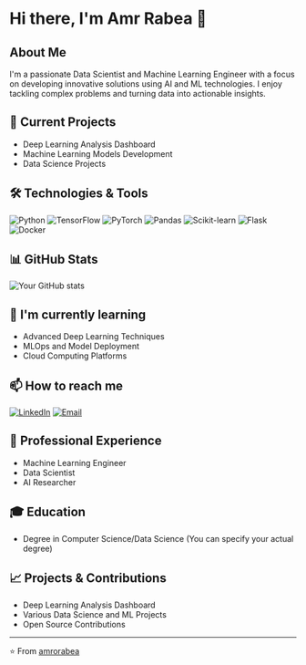 # Hi there, I'm Amr Rabea 👋

## About Me
I'm a passionate Data Scientist and Machine Learning Engineer with a focus on developing innovative solutions using AI and ML technologies. I enjoy tackling complex problems and turning data into actionable insights.

## 🔭 Current Projects
- Deep Learning Analysis Dashboard
- Machine Learning Models Development
- Data Science Projects

## 🛠️ Technologies & Tools
![Python](https://img.shields.io/badge/-Python-3776AB?style=flat-square&logo=python&logoColor=white)
![TensorFlow](https://img.shields.io/badge/-TensorFlow-FF6F00?style=flat-square&logo=tensorflow&logoColor=white)
![PyTorch](https://img.shields.io/badge/-PyTorch-EE4C2C?style=flat-square&logo=pytorch&logoColor=white)
![Pandas](https://img.shields.io/badge/-Pandas-150458?style=flat-square&logo=pandas&logoColor=white)
![Scikit-learn](https://img.shields.io/badge/-Scikit_Learn-F7931E?style=flat-square&logo=scikit-learn&logoColor=white)
![Flask](https://img.shields.io/badge/-Flask-000000?style=flat-square&logo=flask&logoColor=white)
![Docker](https://img.shields.io/badge/-Docker-2496ED?style=flat-square&logo=docker&logoColor=white)

## 📊 GitHub Stats
![Your GitHub stats](https://github-readme-stats.vercel.app/api?username=amrorabea&show_icons=true&theme=radical)

## 🌱 I'm currently learning
- Advanced Deep Learning Techniques
- MLOps and Model Deployment
- Cloud Computing Platforms

## 📫 How to reach me
[![LinkedIn](https://img.shields.io/badge/-LinkedIn-0077B5?style=flat-square&logo=linkedin&logoColor=white)](https://www.linkedin.com/in/amro-rabea/)
[![Email](https://img.shields.io/badge/-Email-D14836?style=flat-square&logo=gmail&logoColor=white)](mailto:amroalsafy@gmail.com)

## 💼 Professional Experience
- Machine Learning Engineer
- Data Scientist
- AI Researcher

## 🎓 Education
- Degree in Computer Science/Data Science (You can specify your actual degree)

## 📈 Projects & Contributions
- Deep Learning Analysis Dashboard
- Various Data Science and ML Projects
- Open Source Contributions

---
⭐️ From [amrorabea](https://github.com/amrorabea)
